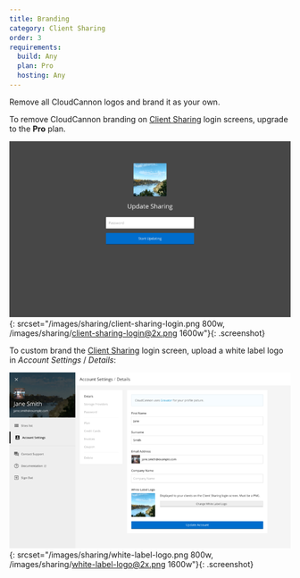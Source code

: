 ```yaml
---
title: Branding
category: Client Sharing
order: 3
requirements:
  build: Any
  plan: Pro
  hosting: Any
---
```


Remove all CloudCannon logos and brand it as your own.

To remove CloudCannon branding on [Client Sharing](/sharing/client-sharing/) login screens, upgrade to the **Pro** plan.

![Client sharing login screen](/images/sharing/client-sharing-login.png){: srcset="/images/sharing/client-sharing-login.png 800w, /images/sharing/client-sharing-login@2x.png 1600w"}{: .screenshot}

To custom brand the [Client Sharing](/sharing/client-sharing/) login screen, upload a white label logo in *Account Settings* / *Details*:

![Account details interface](/images/sharing/white-label-logo.png){: srcset="/images/sharing/white-label-logo.png 800w, /images/sharing/white-label-logo@2x.png 1600w"}{: .screenshot}
